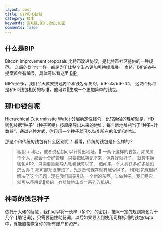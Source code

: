 ```yaml
---
layout: post
title: BIP和HD钱包
category: 技术
keywords: 区块链,BIP,钱包,加密
comments: false
---
```


## 什么是BIP
Bitcoin improvement proposals
比特币改进协议，是比特币社区提供的一种规范。
之后的EIP也一样，都是为了让整个生态更加可持续发展。
当然，BIP的各种提案都会有编号，具体可以看这里 [BIP](https://github.com/bitcoin/bips)。

BIP茫茫多，我们今天就要挑选两个和钱包有关的，BIP-32/BIP-44。
这两个标准是和HD钱包相关的标准，他可以生成一个更加简单的钱包。

## 那HD钱包呢
Hierarchical Deterministic Wallet
分层确定性钱包，比较通俗的理解就是，HD钱包根据“种子”（种子密钥）按顺序导出未来的地址，每个新地址相当于“种子+计数器”。通过这种方式，你只用一个种子就可以恢复所有的私钥和地址。

那这个和传统的钱包有什么区别呢？
看看，传统的钱包是什么样的？
> 私钥 + 地址，或者说私钥可以计算出地址。
一两个这样的钱包，如果属于个人，那会十分好管理，只要把私钥记下来，保存好就好了。
就算更换钱包APP，只需要重新导入私钥就可以了。
但如果一个人有好多好多钱包怎么办？
那可能就很麻烦了，光是备份保存就有我受得了。
HD钱包就很好解决了这个问题，现在我们需要引入一个新的东西，叫做种子。我们用它，就可以不用记私钥，有规律地生成一系列的私钥。

## 神奇的钱包种子
依托于大佬的智慧，我们可以将一长串（多个）的密钥，按照一定的规则简化为十几个【助记词】，只需要记住助记词，以后如果导入到使用同样标准的钱包dapp中，就能直接恢复你的所有账户和资产。